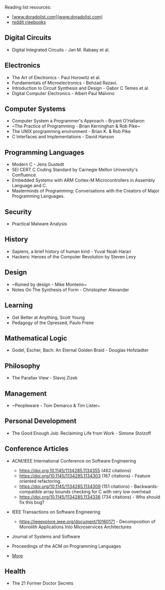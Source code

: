 Reading list resources:
 - [www.doradolist.com](www.doradolist.com)
 - [reddit r/eebooks](https://www.reddit.com/r/eebooks/)

## Digital Circuits

- Digital Integrated Circuits - Jan M. Rabaey et al.

## Electronics

- The Art of Electronics - Paul Horowitz et al.
- Fundamentals of Microelectronics - Behzad Razavi.
- Introduction to Circuit Synthesis and Design - Gabor C Temes et al.
- Digital Computer Electronics - Albert Paul Malvino

## Computer Systems

- Computer System a Programmer's Approach - Bryant O'Hallaron
- ~The Practice of Programming - Brian Kerninghan & Rob Pike~
- The UNIX programming environment - Brian K. & Rob Pike
- C Interfaces and Implementations - David Hanson

## Programming Languages

- Modern C - Jens Gustedt
- SEI CERT C Coding Standard by Carnegie Mellon University's Confluence.
- Embedded Systems with ARM Cortex-M Microcontrollers in Assembly Language and C.
- Masterminds of Programming: Conversations with the Creators of Major Programming Languages.

## Security

- Practical Malware Analysis

## History

- Sapiens, a brief history of human kind - Yuval Noah Harari
- Hackers: Heroes of the Computer Revolution by Steven Levy

## Design

- ~Ruined by design - Mike Monteiro~
- Notes On The Synthesis of Form - Christopher Alexander

## Learning

- Get Better at Anything, Scott Young
- Pedagogy of the Opressed, Paulo Freire

## Mathematical Logic

- Godel, Escher, Bach: An Eternal Golden Braid - Douglas Hofstadter

## Philosophy

- The Parallax View - Slavoj Zizek

## Management

- ~Peopleware - Tom Demarco & Tim Lister~

## Personal Development

- The Good Enough Job: Reclaiming Life from Work - Simone Stolzoff

## Conference Articles

- ACM/IEEE International Conference on Software Engineering
  - https://doi.org:10.1145/1134285.1134355 (462 citations)
  - https://doi.org/10.1145/1134285.1134303 (167 citations) - Feature oriented refactoring.
  - https://doi.org/10.1145/1134285.1134309 (151 citations) - Backwards-compatible array bounds checking for C with very low overhead
  - https://doi.org/10.1145/1134285.1134336 (734 citations) - Who should fix this bug?

- IEEE Transactions on Software Engineering
  - https://ieeexplore.ieee.org/document/10160171 - Decomposition of Monolith Applications Into Microservices Architectures
- Journal of Systems and Software
- Proceedings of the ACM on Programming Languages
- [More](https://scholar.google.com/citations?view_op=top_venues&hl=en&vq=eng_softwaresystems)

## Health

- The 21 Former Doctor Secrets
